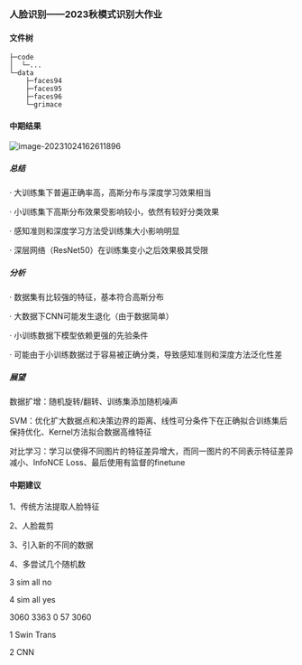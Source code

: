 ### 人脸识别——2023秋模式识别大作业

#### 文件树

```
├─code
│  └─...
└─data
    ├─faces94
    ├─faces95
    ├─faces96
    └─grimace
```

#### 中期结果

![image-20231024162611896](C:\Users\gdfwj\AppData\Roaming\Typora\typora-user-images\image-20231024162611896.png)

##### 总结

· 大训练集下普遍正确率高，高斯分布与深度学习效果相当

· 小训练集下高斯分布效果受影响较小，依然有较好分类效果

· 感知准则和深度学习方法受训练集大小影响明显

· 深层网络（ResNet50）在训练集变小之后效果极其受限

##### 分析

· 数据集有比较强的特征，基本符合高斯分布

· 大数据下CNN可能发生退化（由于数据简单）

· 小训练数据下模型依赖更强的先验条件

· 可能由于小训练数据过于容易被正确分类，导致感知准则和深度方法泛化性差

##### 展望

数据扩增：随机旋转/翻转、训练集添加随机噪声

SVM：优化扩大数据点和决策边界的距离、线性可分条件下在正确拟合训练集后保持优化、Kernel方法拟合数据高维特征

对比学习：学习以使得不同图片的特征差异增大，而同一图片的不同表示特征差异减小、InfoNCE Loss、最后使用有监督的finetune

#### 中期建议

1、传统方法提取人脸特征

2、人脸裁剪

3、引入新的不同的数据

4、多尝试几个随机数

3 sim all no

4 sim all yes

3060 3363 0 57 3060



1 Swin Trans

2 CNN
